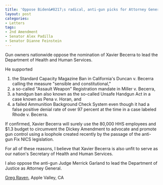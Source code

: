 ```yaml
---
title: 'Oppose Biden&#8217;s radical, anti-gun picks for Attorney General and HHS Director'
layout: post
categories:
- Letters
tags:
- 2nd Amendment
- Senator Alex Padilla
- Senator Dianne Feinstein
---
```


Gun owners nationwide oppose the nomination of Xavier Becerra to lead the Department of Health and Human Services.

He supported

1. the Standard Capacity Magazine Ban in California's Duncan v. Becerra calling the measure "sensible and constitutional,"
2. a so-called "Assault Weapon" Registration mandate in Miller v. Becerra,
3. a handgun ban also known as the so-called Unsafe Handgun Act in a case known as Pena v. Horan, and
4. a failed Ammunition Background Check System even though it had a false positive denial rate of over 97 percent at the time in a case labeled Rhode v. Becerra.

If confirmed, Xavier Becerra will surely use the 80,000 HHS employees and $1.3 budget to circumvent the Dickey Amendment to advocate and promote gun control using a loophole created recently by the passage of the anti-gun Fix NICS legislation.

For all of these reasons, I believe that Xavier Becerra is also unfit to serve as our nation's Secretary of Health and Human Services.

I also oppose the anti-gun Judge Merrick Garland to lead the Department of Justice as Attorney General.

[Greg Raven](https://www.gregraven.org/), Apple Valley, CA